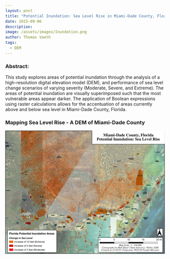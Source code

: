 ```yaml
---
layout: post
title: "Potential Inundation: Sea Level Rise in Miami-Dade County, Florida"
date: 2015-09-06
description: 
image: /assets/images/Inundation.png
author: Thomas Vaeth
tags: 
  - DEM
---
```


### Abstract:

This study explores areas of potential inundation through the analysis of a high-resolution digital elevation model (DEM), and performance of sea level change scenarios of varying severity (Moderate, Severe, and Extreme). The areas of potential inundation are visually superimposed such that the most vulnerable areas appear darker. The application of Boolean expressions using raster calculations allows for the accentuation of areas currently above and below sea level in Miami-Dade County, Florida.


### Mapping Sea Level Rise - A DEM of Miami-Dade County

![Map GIS](/assets/images/Inundation.png)

